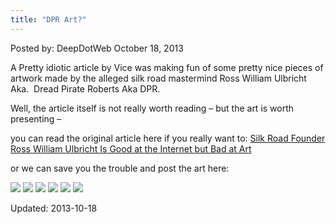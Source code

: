 ```yaml
---
title: "DPR Art?"
---
```


<span>Posted by: DeepDotWeb</span>
<span>October 18, 2013</span>

<p>A Pretty idiotic article by Vice was making fun of some pretty nice pieces of artwork made by the alleged silk road mastermind Ross William Ulbricht  Aka.  Dread Pirate Roberts Aka DPR.</p>
<p>Well, the article itself is not really worth reading &#8211; but the art is worth presenting &#8211;</p>

you can read the original article here if you really want to: [Silk Road Founder Ross William Ulbricht Is Good at the Internet but Bad at Art](https://www.vice.com/en_us/article/5gkppd/silk-road-founder-ross-william-ulbricht-is-good-at-the-internet-and-bad-at-art)

<p>or we can save you the trouble and post the art here:</p>

<p><img src="https://G-I-R.github.io/deepdotweb/imgs/2013/10/NATURAL-BEAUTY-11.jpg" />

<img src="https://G-I-R.github.io/deepdotweb/imgs/2013/10/CONSUMED-BY-UNCONSCIOUSNESS.jpg" />

<img src="https://G-I-R.github.io/deepdotweb/imgs/2013/10/DROPPING-IN.jpg" />

<img src="https://G-I-R.github.io/deepdotweb/imgs/2013/10/FLOW.jpg" />

<img src="https://G-I-R.github.io/deepdotweb/imgs/2013/10/FOCUSED-DREAMING.jpg" />

<img src="https://G-I-R.github.io/deepdotweb/imgs/2013/10/SHAMAN.jpg" />



Updated: 2013-10-18